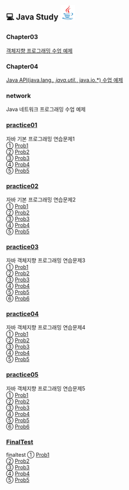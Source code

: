 ## :computer: Java Study <a href="https://www.java.com" target="_blank"> <img src="https://raw.githubusercontent.com/devicons/devicon/master/icons/java/java-original.svg" alt="java" width="40" height="40"/> </a>

### Chapter03
[객체지향 프로그래밍 수업 예제](https://github.com/STRnick/java-study/tree/master/chapter03/src/main/java)  

### Chapter04
[Java API(java.lang.*, java.util.*, java.io.*) 수업 예제](https://github.com/STRnick/java-study/tree/master/chapter04/src/main/java)  

### network
Java 네트워크 프로그래밍 수업 예제

### [practice01](https://github.com/STRnick/java-study/tree/master/practice01/docs)
자바 기본 프로그래밍 연습문제1  
① [Prob1](https://github.com/STRnick/java-study/blob/master/practice01/src/main/java/prob1/Prob1.java)  
② [Prob2](https://github.com/STRnick/java-study/blob/master/practice01/src/main/java/prob2/Prob2.java)  
③ [Prob3](https://github.com/STRnick/java-study/blob/master/practice01/src/main/java/prob3/Prob3.java)  
④ [Prob4](https://github.com/STRnick/java-study/blob/master/practice01/src/main/java/prob4/Prob4.java)  
⑤ [Prob5](https://github.com/STRnick/java-study/blob/master/practice01/src/main/java/prob5/Prob5.java)  

### [practice02](https://github.com/STRnick/java-study/tree/master/practice02/docs)  
자바 기본 프로그래밍 연습문제2  
① [Prob1](https://github.com/STRnick/java-study/blob/master/practice02/src/main/java/prob01/Prob01.java)  
② [Prob2](https://github.com/STRnick/java-study/blob/master/practice02/src/main/java/prob02/Prob02.java)  
③ [Prob3](https://github.com/STRnick/java-study/blob/master/practice02/src/main/java/prob03/Prob03.java)  
④ [Prob4](https://github.com/STRnick/java-study/blob/master/practice02/src/main/java/prob04/Prob04.java)  
⑤ [Prob5](https://github.com/STRnick/java-study/blob/master/practice02/src/main/java/prob05/Prob05.java)  

### [practice03](https://github.com/STRnick/java-study/tree/master/practice03/docs)  
자바 객체지향 프로그래밍 연습문제3  
① [Prob1](https://github.com/STRnick/java-study/blob/master/practice03/src/main/java/prob01/Member.java)  
② [Prob2](https://github.com/STRnick/java-study/tree/master/practice03/src/main/java/prob02)  
③ [Prob3](https://github.com/STRnick/java-study/tree/master/practice03/src/main/java/prob03)  
④ [Prob4](https://github.com/STRnick/java-study/tree/master/practice03/src/main/java/prob04)  
⑤ [Prob5](https://github.com/STRnick/java-study/tree/master/practice03/src/main/java/prob05)  
⑥ [Prob6](https://github.com/STRnick/java-study/tree/master/practice03/src/main/java/prob06)  

### [practice04](https://github.com/STRnick/java-study/tree/master/practice04/docs)  
자바 객체지향 프로그래밍 연습문제4  
① [Prob1](https://github.com/STRnick/java-study/tree/master/practice04/src/main/java/prob01)  
② [Prob2](https://github.com/STRnick/java-study/tree/master/practice04/src/main/java/prob02)  
③ [Prob3](https://github.com/STRnick/java-study/tree/master/practice04/src/main/java/prob03)  
④ [Prob4](https://github.com/STRnick/java-study/tree/master/practice04/src/main/java/prob04)  
⑤ [Prob5](https://github.com/STRnick/java-study/tree/master/practice04/src/main/java/prob05)  

### [practice05](https://github.com/STRnick/java-study/tree/master/Practice05/docs)
자바 객체지향 프로그래밍 연습문제5  
① [Prob1](https://github.com/STRnick/java-study/blob/master/Practice05/src/main/java/prob1/Sort.java)  
② [Prob2](https://github.com/STRnick/java-study/tree/master/Practice05/src/main/java/prob2)  
③ [Prob3](https://github.com/STRnick/java-study/tree/master/Practice05/src/main/java/prob3)  
④ [Prob4](https://github.com/STRnick/java-study/tree/master/Practice05/src/main/java/prob4)  
⑤ [Prob5](https://github.com/STRnick/java-study/tree/master/Practice05/src/main/java/prob5)  
⑥ [Prob6](https://github.com/STRnick/java-study/blob/master/Practice05/src/main/java/prob6/ShapeTest.java)  

### [FinalTest](https://github.com/STRnick/java-study/tree/master/finaltest/docs)  
finaltest
① [Prob1](https://github.com/STRnick/java-study/blob/master/finaltest/src/main/java/prob01/Gugudan.java)  
② [Prob2](https://github.com/STRnick/java-study/tree/master/finaltest/src/main/java/prob02)  
③ [Prob3](https://github.com/STRnick/java-study/tree/master/finaltest/src/main/java/prob03)  
④ [Prob4](https://github.com/STRnick/java-study/tree/master/finaltest/src/main/java/prob04)  
⑤ [Prob5](https://github.com/STRnick/java-study/tree/master/finaltest/src/main/java/prob05)  
